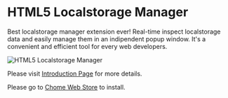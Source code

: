 HTML5 Localstorage Manager
==========================

Best localstorage manager extension ever! Real-time inspect localstorage data and easily manage them in an indipendent popup window. It's a convenient and efficient tool for every web developers.

![HTML5 Localstorage Manager](http://andrelion.github.io/html5-localstorage-manager/images/screenshot/localstorage_640.jpg "HTML5 Localstorage Manager")

Please visit [Introduction Page](http://andrelion.github.io/html5-localstorage-manager/) for more details.

Please go to [Chome Web Store](https://chrome.google.com/webstore/detail/html5-localstorage-manage/giompennnhheakjcnobejbnjgbbkmdnd) to install.

